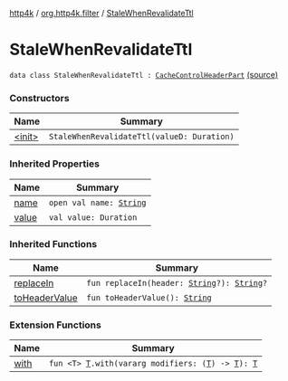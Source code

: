 [http4k](../../index.md) / [org.http4k.filter](../index.md) / [StaleWhenRevalidateTtl](./index.md)

# StaleWhenRevalidateTtl

`data class StaleWhenRevalidateTtl : `[`CacheControlHeaderPart`](../-cache-control-header-part/index.md) [(source)](https://github.com/http4k/http4k/blob/master/http4k-core/src/main/kotlin/org/http4k/filter/CachingFilters.kt#L24)

### Constructors

| Name | Summary |
|---|---|
| [&lt;init&gt;](-init-.md) | `StaleWhenRevalidateTtl(valueD: Duration)` |

### Inherited Properties

| Name | Summary |
|---|---|
| [name](../-cache-control-header-part/name.md) | `open val name: `[`String`](https://kotlinlang.org/api/latest/jvm/stdlib/kotlin/-string/index.html) |
| [value](../-cache-control-header-part/value.md) | `val value: Duration` |

### Inherited Functions

| Name | Summary |
|---|---|
| [replaceIn](../-cache-control-header-part/replace-in.md) | `fun replaceIn(header: `[`String`](https://kotlinlang.org/api/latest/jvm/stdlib/kotlin/-string/index.html)`?): `[`String`](https://kotlinlang.org/api/latest/jvm/stdlib/kotlin/-string/index.html)`?` |
| [toHeaderValue](../-cache-control-header-part/to-header-value.md) | `fun toHeaderValue(): `[`String`](https://kotlinlang.org/api/latest/jvm/stdlib/kotlin/-string/index.html) |

### Extension Functions

| Name | Summary |
|---|---|
| [with](../../org.http4k.core/with.md) | `fun <T> `[`T`](../../org.http4k.core/with.md#T)`.with(vararg modifiers: (`[`T`](../../org.http4k.core/with.md#T)`) -> `[`T`](../../org.http4k.core/with.md#T)`): `[`T`](../../org.http4k.core/with.md#T) |
